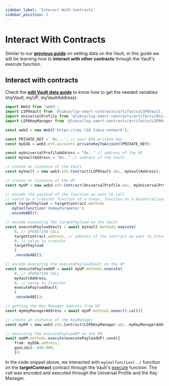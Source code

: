 ```yaml
---
sidebar_label: 'Interact With Contracts'
sidebar_position: 3
---
```


# Interact With Contracts

Similar to our **[previous guide](./edit-vault-data.md)** on setting data on the Vault, in this guide we will be learning how to **interact with other contracts** through the Vault's execute function.

## Interact with contracts

Check the **[edit Vault data guide](./edit-vault-data.md)** to know how to get the needed variables (myVault, myUP, myVaultAddress).

```typescript title="Interacting with other contracts through the vault"
import Web3 from 'web3';
import LSP9Vault from '@lukso/lsp-smart-contracts/artifacts/LSP9Vault.json';
import UniversalProfile from '@lukso/lsp-smart-contracts/artifacts/UniversalProfile.json';
import LSP6KeyManager from '@lukso/lsp-smart-contracts/artifacts/LSP6KeyManager.json';

const web3 = new Web3('https://rpc.l16.lukso.network');

const PRIVATE_KEY = '0x...'; // your EOA private key
const myEOA = web3.eth.accounts.privateKeyToAccount(PRIVATE_KEY);

const myUniversalProfileAddress = "0x.." // address of the UP
const myVaultAddress = "0x.." // address of the Vault

// create an instance of the Vault
const myVault = new web3.eth.Contract(LSP9Vault.abi, myVaultAddress);

// create an instance of the UP
const myUP = new web3.eth.Contract(UniversalProfile.abi, myUniversalProfileAddress);

// encode the payload of the function we want to call 
// could be a transfer function of a token, function on a Decentralized exchange, etc.
const targetPayload = targetContract.methods
  .myCoolfunction('dummyParameter')
  .encodeABI();

// encode executing the targetPayload on the Vault
const executePayloadVault = await myVault.methods.execute(
    0, // OPERATION CALL
    targetContract.address, // address of the contract we want to interact with
    0, // value to transfer
    targetPayload
    )
    .encodeABI();

// encode executing the executePayloadVault on the UP
const executePayloadUP = await myUP.methods.execute(
    0, // OPERATION CALL
    myVaultAddress,
    0, // value to transfer
    executePayloadVault
    )
    .encodeABI();

// getting the Key Manager address from UP
const myKeyManagerAddress = await myUP.methods.owner().call()

// create an instance of the KeyManager
const myKM = new web3.eth.Contract(LSP6KeyManager.abi, myKeyManagerAddress);

// executing the executePayloadUP on the KM
await myKM.methods.execute(executePayloadUP).send({
    from: myEOA.address,
    gasLimit: 600_000,
    });
```

In the code snippet above, we interacted with `myCoolfunction(..)` function on the **targetContract** contract through the Vault's [execute](../../standards/smart-contracts/lsp9-vault.md#execute) function. The call was encoded and executed through the Universal Profile and the Key Manager.
